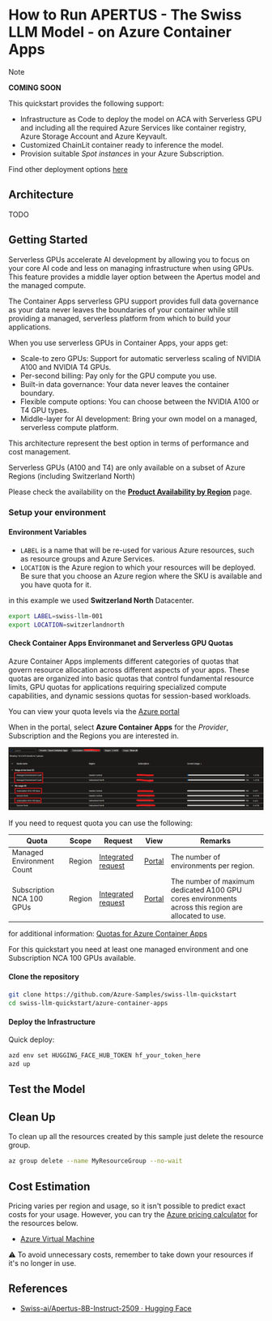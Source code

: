 # How to Run APERTUS - The Swiss LLM Model - on Azure Container Apps

> [!NOTE]
> **COMING SOON**

This quickstart provides the following support:

* Infrastructure as Code to deploy the model on ACA with Serverless GPU and including all the required Azure Services like container registry, Azure Storage Account and Azure Keyvault.
* Customized ChainLit container ready to inference the model.
* Provision suitable _Spot instances_ in your Azure Subscription.

Find other deployment options [here](../README.md)

## Architecture

TODO

## Getting Started

Serverless GPUs accelerate AI development by allowing you to focus on your core AI code and less on managing infrastructure when using GPUs. This feature provides a middle layer option between the Apertus model and the managed compute.

The Container Apps serverless GPU support provides full data governance as your data never leaves the boundaries of your container while still providing a managed, serverless platform from which to build your applications.

When you use serverless GPUs in Container Apps, your apps get:

- Scale-to zero GPUs: Support for automatic serverless scaling of NVIDIA A100 and NVIDIA T4 GPUs.
- Per-second billing: Pay only for the GPU compute you use.
- Built-in data governance: Your data never leaves the container boundary.
- Flexible compute options: You can choose between the NVIDIA A100 or T4 GPU types.
- Middle-layer for AI development: Bring your own model on a managed, serverless compute platform.

This architecture represent the best option in terms of performance and cost management.

Serverless GPUs (A100 and T4) are only available on a subset of Azure Regions (including Switzerland North)

Please check the availability on the [**Product Availability by Region**](https://azure.microsoft.com/en-us/explore/global-infrastructure/products-by-region/table) page.

### Setup your environment

#### Environment Variables

- `LABEL` is a name that will be re-used for various Azure resources, such as resource groups and Azure Services.
- `LOCATION` is the Azure region to which your resources will be deployed. Be sure that you choose an Azure region where the SKU is available and you have quota for it.

in this example we used **Switzerland North** Datacenter.

```bash
export LABEL=swiss-llm-001
export LOCATION=switzerlandnorth
```

#### Check Container Apps Environmanet and Serverless GPU Quotas

Azure Container Apps implements different categories of quotas that govern resource allocation across different aspects of your apps. These quotas are organized into basic quotas that control fundamental resource limits, GPU quotas for applications requiring specialized compute capabilities, and dynamic sessions quotas for session-based workloads.

You can view your quota levels via the [Azure portal](https://ms.portal.azure.com/#view/Microsoft_Azure_Capacity/QuotaMenuBlade/~/myQuotas)

When in the portal, select **Azure Container Apps** for the *Provider*, Subscription and the Regions you are interested in.

![Azure VM Quota Result](../assets/images/azure-container-apps-quota.png)

If you need to request quota you can use the following:

| Quota | Scope | Request | View | Remarks |
|---|---|---|---|---|
| Managed Environment Count | Region | [Integrated request](quota-requests.md#integrated-requests) | [Portal](#list-usage-portal) | The number of environments per region. |
| Subscription NCA 100 GPUs | Region | [Integrated request](quota-requests.md#integrated-requests) | [Portal](#list-usage-portal) | The number of maximum dedicated A100 GPU cores environments across this region are allocated to use. |

for additional information: [Quotas for Azure Container Apps](https://learn.microsoft.com/en-us/azure/container-apps/quotas)

For this quickstart you need at least one managed environment and one Subscription NCA 100 GPUs available.

#### Clone the repository

```bash
git clone https://github.com/Azure-Samples/swiss-llm-quickstart
cd swiss-llm-quickstart/azure-container-apps
```

#### Deploy the Infrastructure

Quick deploy:

```bash
azd env set HUGGING_FACE_HUB_TOKEN hf_your_token_here
azd up 
```

## Test the Model

## Clean Up

To clean up all the resources created by this sample just delete the resource group.

```bash
az group delete --name MyResourceGroup --no-wait
```
## Cost Estimation

Pricing varies per region and usage, so it isn't possible to predict exact costs for your usage.
However, you can try the [Azure pricing calculator](https://azure.com/e/e3490de2372a4f9b909b0d032560e41b) for the resources below.

- [Azure Virtual Machine](https://azure.microsoft.com/en-us/pricing/details/virtual-machines/linux/)

⚠️ To avoid unnecessary costs, remember to take down your resources if it's no longer in use.

## References

- [Swiss-ai/Apertus-8B-Instruct-2509 · Hugging Face](https://huggingface.co/swiss-ai/Apertus-8B-Instruct-2509)
